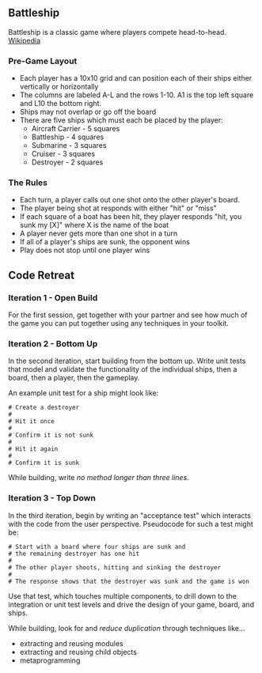 ## Battleship

Battleship is a classic game where players compete head-to-head. [Wikipedia](http://bit.ly/1adZ8iz)

### Pre-Game Layout

* Each player has a 10x10 grid and can position each of their ships either vertically or horizontally
* The columns are labeled A-L and the rows 1-10. A1 is the top left square and L10 the bottom right.
* Ships may not overlap or go off the board
* There are five ships which must each be placed by the player:
  * Aircraft Carrier - 5 squares
  * Battleship - 4 squares
  * Submarine - 3 squares
  * Cruiser - 3 squares
  * Destroyer - 2 squares

### The Rules

* Each turn, a player calls out one shot onto the other player's board.
* The player being shot at responds with either "hit" or "miss"
* If each square of a boat has been hit, they player responds "hit, you sunk my [X]" where X is the name of the boat
* A player never gets more than one shot in a turn
* If all of a player's ships are sunk, the opponent wins
* Play does not stop until one player wins

## Code Retreat

### Iteration 1 - Open Build

For the first session, get together with your partner and see how much of the game you can put together using any techniques in your toolkit.

### Iteration 2 - Bottom Up

In the second iteration, start building from the bottom up. Write unit tests that model and validate the functionality of the individual ships, then a board, then a player, then the gameplay.

An example unit test for a ship might look like:

```
# Create a destroyer
#
# Hit it once
# 
# Confirm it is not sunk
# 
# Hit it again
#
# Confirm it is sunk
```

While building, write *no method longer than three lines*.

### Iteration 3 - Top Down

In the third iteration, begin by writing an "acceptance test" which interacts with the code from the user perspective. Pseudocode for such a test might be:

```
# Start with a board where four ships are sunk and
# the remaining destroyer has one hit
#
# The other player shoots, hitting and sinking the destroyer
#
# The response shows that the destroyer was sunk and the game is won
```

Use that test, which touches multiple components, to drill down to the integration or unit test levels and drive the design of your game, board, and ships.

While building, look for and *reduce duplication* through techniques like...

* extracting and reusing modules
* extracting and reusing child objects
* metaprogramming

